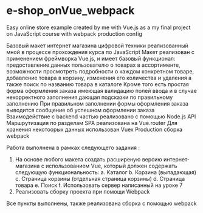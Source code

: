 # e-shop_onVue_webpack
Easy online store example created by me with Vue.js as a my final project on JavaScript course with webpack production config

Базовый макет интернет магазина цифровой техники реализованный мной в процессе прохождения курса по JavaScript
Макет реализован с применением фреймворка Vue.js, и имеет базовый функционал: предоставление данных пользователю о товарах в ассортименте, возможности просмотреть подробности о каждом конкретном товаре, добавление товара в корзину, изменения его количества и удаления а также поиск по названию товара в каталоге
Кроме того есть простая форма оформления заказа имеющая валидацию полей ввода и в случае некорректного заполнения дающая подсказки по правильному заполнению
При правильном заполнении формы оформления заказа выводится сообщение об успешном оформлении заказа
Взаимодействие с backend частью реализовано с помощью Node.js API
Маршрутизация по разделам SPA реализована на Vue.router
Для хранения некотоорых данных использован Vuex
Production сборка webpack

Работа выполнена в рамках следующего задания :

1. На основе любого макета создать расширеную версию интернет-магазина с использованием Vue, который должен содержать следующую функциональность:
a. Каталог
b. Корзина (выпадающая)
с. Страница корзины (отдельная страница корзины)
d. Страница товара
e. Поиск
f. Использовать сервер написанный на уроке 7
2. Реализовать сборку проекта при помощи Webpack


Все пункты выполнены, также реализована сборка с помощью webpack
